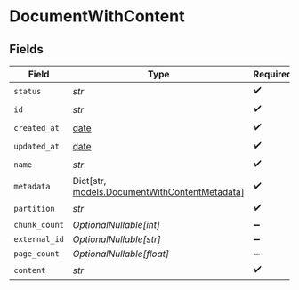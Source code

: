 # DocumentWithContent


## Fields

| Field                                                                                     | Type                                                                                      | Required                                                                                  | Description                                                                               |
| ----------------------------------------------------------------------------------------- | ----------------------------------------------------------------------------------------- | ----------------------------------------------------------------------------------------- | ----------------------------------------------------------------------------------------- |
| `status`                                                                                  | *str*                                                                                     | :heavy_check_mark:                                                                        | N/A                                                                                       |
| `id`                                                                                      | *str*                                                                                     | :heavy_check_mark:                                                                        | N/A                                                                                       |
| `created_at`                                                                              | [date](https://docs.python.org/3/library/datetime.html#date-objects)                      | :heavy_check_mark:                                                                        | N/A                                                                                       |
| `updated_at`                                                                              | [date](https://docs.python.org/3/library/datetime.html#date-objects)                      | :heavy_check_mark:                                                                        | N/A                                                                                       |
| `name`                                                                                    | *str*                                                                                     | :heavy_check_mark:                                                                        | N/A                                                                                       |
| `metadata`                                                                                | Dict[str, [models.DocumentWithContentMetadata](../models/documentwithcontentmetadata.md)] | :heavy_check_mark:                                                                        | N/A                                                                                       |
| `partition`                                                                               | *str*                                                                                     | :heavy_check_mark:                                                                        | N/A                                                                                       |
| `chunk_count`                                                                             | *OptionalNullable[int]*                                                                   | :heavy_minus_sign:                                                                        | N/A                                                                                       |
| `external_id`                                                                             | *OptionalNullable[str]*                                                                   | :heavy_minus_sign:                                                                        | N/A                                                                                       |
| `page_count`                                                                              | *OptionalNullable[float]*                                                                 | :heavy_minus_sign:                                                                        | N/A                                                                                       |
| `content`                                                                                 | *str*                                                                                     | :heavy_check_mark:                                                                        | N/A                                                                                       |